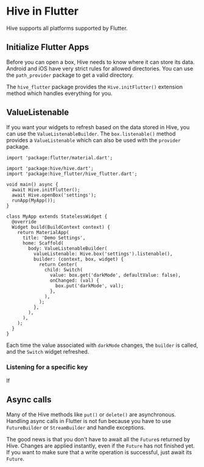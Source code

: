# Hive in Flutter

Hive supports all platforms supported by Flutter.

## Initialize Flutter Apps

Before you can open a box, Hive needs to know where it can store its data. Android and iOS have very strict rules for allowed directories. You can use the `path_provider` package to get a valid directory.

The `hive_flutter` package provides the `Hive.initFlutter()` extension method which handles everything for you.

## ValueListenable

If you want your widgets to refresh based on the data stored in Hive, you can use the `ValueListenableBuilder`. The `box.listenable()` method provides a `ValueListenable` which can also be used with the `provider` package.

```dart:flutter:600px
import 'package:flutter/material.dart';

import 'package:hive/hive.dart';
import 'package:hive_flutter/hive_flutter.dart';

void main() async {
  await Hive.initFlutter();
  await Hive.openBox('settings');
  runApp(MyApp());
}

class MyApp extends StatelessWidget {
  @override
  Widget build(BuildContext context) {
    return MaterialApp(
      title: 'Demo Settings',
      home: Scaffold(
        body: ValueListenableBuilder(
          valueListenable: Hive.box('settings').listenable(),
          builder: (context, box, widget) {
            return Center(
              child: Switch(
                value: box.get('darkMode', defaultValue: false),
                onChanged: (val) {
                  box.put('darkMode', val);
                },
              ),
            );
          },
        ),
      ),
    );
  }
}
```

Each time the value associated with `darkMode` changes, the `builder` is called, and the `Switch` widget refreshed.

### Listening for a specific key

If 

## Async calls

Many of the Hive methods like `put()` or `delete()` are asynchronous. Handling async calls in Flutter is not fun because you have to use `FutureBuilder` or `StreamBuilder` and handle exceptions.

The good news is that you don't have to await all the `Future`s returned by Hive. Changes are applied instantly, even if the `Future` has not finished yet. If you want to make sure that a write operation is successful, just await its `Future`.